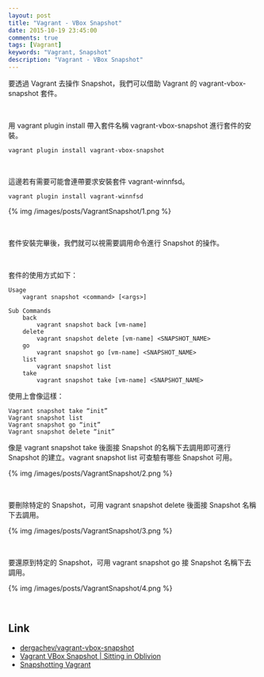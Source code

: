 ```yaml
---
layout: post
title: "Vagrant - VBox Snapshot"
date: 2015-10-19 23:45:00
comments: true
tags: [Vagrant]
keywords: "Vagrant, Snapshot"
description: "Vagrant - VBox Snapshot"
---
```


要透過 Vagrant 去操作 Snapshot，我們可以借助 Vagrant 的 vagrant-vbox-snapshot 套件。  

<!-- More -->

<br/>


用 vagrant plugin install 帶入套件名稱 vagrant-vbox-snapshot 進行套件的安裝。  

    vagrant plugin install vagrant-vbox-snapshot

<br/>


這邊若有需要可能會連帶要求安裝套件 vagrant-winnfsd。  

    vagrant plugin install vagrant-winnfsd


{% img /images/posts/VagrantSnapshot/1.png %}

<br/>


套件安裝完畢後，我們就可以視需要調用命令進行 Snapshot 的操作。  

<br/>


套件的使用方式如下：  

    Usage
        vagrant snapshot <command> [<args>]
    
    Sub Commands
        back
            vagrant snapshot back [vm-name]
        delete
            vagrant snapshot delete [vm-name] <SNAPSHOT_NAME>
        go
            vagrant snapshot go [vm-name] <SNAPSHOT_NAME>
        list
            vagrant snapshot list
        take
            vagrant snapshot take [vm-name] <SNAPSHOT_NAME>


使用上會像這樣：  

    Vagrant snapshot take “init”
    Vagrant snapshot list
    Vagrant snapshot go “init”
    Vagrant snapshot delete “init”

  
像是 vagrant snapshot take 後面接 Snapshot 的名稱下去調用即可進行 Snapshot 的建立。vagrant snapshot list 可查驗有哪些 Snapshot 可用。  

{% img /images/posts/VagrantSnapshot/2.png %}

<br/>


要刪除特定的 Snapshot，可用 vagrant snapshot delete 後面接 Snapshot 名稱下去調用。  

{% img /images/posts/VagrantSnapshot/3.png %}

<br/>


要還原到特定的 Snapshot，可用 vagrant snapshot go 接 Snapshot 名稱下去調用。  

{% img /images/posts/VagrantSnapshot/4.png %}

<br/>


Link
----
* [dergachev/vagrant-vbox-snapshot](https://github.com/dergachev/vagrant-vbox-snapshot/)
* [Vagrant VBox Snapshot | Sitting in Oblivion](https://sittinginoblivion.com/wiki/vagrant-vbox-snapshot)
* [Snapshotting Vagrant](http://priyaaank.tumblr.com/post/50707609769/snapshotting-vagrant)
